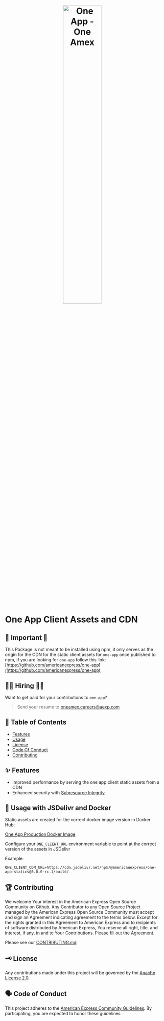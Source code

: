 <h1 align="center">
  <img src='https://github.com/americanexpress/one-app/raw/master/one-app.png' alt="One App - One Amex" width='50%'/>
</h1>

# One App Client Assets and CDN

## 🚨 Important 🚨  

This Package is not meant to be installed using npm, it only serves as the origin for the CDN for the static client assets for `one-app` once published to npm,
if you are looking for `one-app` follow this link: [https://github.com/americanexpress/one-app](https://github.com/americanexpress/one-app)


## 👩‍💻 Hiring 👨‍💻

Want to get paid for your contributions to `one-app`?
> Send your resume to oneamex.careers@aexp.com

## 📖 Table of Contents

* [Features](#-features)
* [Usage](#-usage)
* [License](#-license)
* [Code Of Conduct](#-code-of-conduct)
* [Contributing](#-contributing)

## ✨ Features

- Improved performance by serving the one app client static assets from a CDN
- Enhanced security with [Subresource Integrity](https://developer.mozilla.org/en-US/docs/Web/Security/Subresource_Integrity)

## 🤹‍ Usage with JSDelivr and Docker

Static assets are created for the correct docker image version in Docker Hub:

[One App Production Docker Image](https://hub.docker.com/r/oneamex/one-app) 

Configure your `ONE_CLIENT_URL` environment variable to point at the correct version of the assets in JSDelivr

Example:

`ONE_CLIENT_CDN_URL=https://cdn.jsdelivr.net/npm/@americanexpress/one-app-statics@5.0.0-rc.1/build/`



## 🏆 Contributing

We welcome Your interest in the American Express Open Source Community on Github.
Any Contributor to any Open Source Project managed by the American Express Open
Source Community must accept and sign an Agreement indicating agreement to the
terms below. Except for the rights granted in this Agreement to American Express
and to recipients of software distributed by American Express, You reserve all
right, title, and interest, if any, in and to Your Contributions. Please [fill
out the Agreement](https://cla-assistant.io/americanexpress/one-app).

Please see our [CONTRIBUTING.md](https://github.com/americanexpress/one-app/blob/master/CONTRIBUTING.md).

## 🗝️ License

Any contributions made under this project will be governed by the [Apache License
2.0](./LICENSE.txt).

## 🗣️ Code of Conduct

This project adheres to the [American Express Community Guidelines](https://github.com/americanexpress/one-app/blob/master/CODE_OF_CONDUCT.md).
By participating, you are expected to honor these guidelines.
